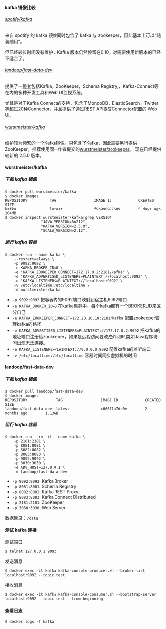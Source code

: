 #### kafka 镜像比较

###### [spotify/kafka](https://hub.docker.com/r/spotify/kafka/)

来自 spotify 的 kafka 镜像同时包含了 kafka 与 zookeeper，因此基本上可以“随装随用”。

但已经较长时间没有维护，Kafka 版本仍然停留在0.10。对需要使用新版本的已经不适合了。

###### [landoop/fast-data-dev](https://hub.docker.com/r/landoop/fast-data-dev/)

提供了一整套包括Kafka，ZooKeeper，Schema Registry,，Kafka-Connect等在内的多种开发工具和Web UI监视系统。

尤其是对于Kafka Connect的支持，包含了MongoDB，ElasticSearch，Twitter等超过20种Connector，并且提供了通过REST API提交Connector配置的 Web UI。

###### [wurstmeister/kafka](https://hub.docker.com/r/wurstmeister/kafka/)

维护较为频繁的一个Kafka镜像。只包含了Kafka，因此需要另行提供ZooKeeper，推荐使用同一作者提交的[wurstmeister/zookeeper](https://link.jianshu.com?t=https%3A%2F%2Fhub.docker.com%2Fr%2Fwurstmeister%2Fzookeeper%2F)。
 现在已经提供较新的 2.5.0 版本。

#### wurstmeister/kafka

##### 下载 kafka 镜像

```shell
$ docker pull wurstmeister/kafka
$ docker images
REPOSITORY          TAG                 IMAGE ID            CREATED             SIZE
kafka               latest              f9b990972689        5 days ago          104MB
$ docker inspect wurstmeister/kafka|grep VERSION
                "JAVA_VERSION=8u212",
                "KAFKA_VERSION=2.5.0",
                "SCALA_VERSION=2.12",
```

##### 运行 kafka 容器

```shell
$ docker run --name kafka \
	--restart=always \
	-p 9092:9092 \
	-e KAFKA_BROKER_ID=0 \
	-e "KAFKA_ZOOKEEPER_CONNECT=172.17.0.2:2181/kafka" \
	-e "KAFKA_ADVERTISED_LISTENERS=PLAINTEXT://localhost:9092" \
	-e "KAFKA_LISTENERS=PLAINTEXT://localhost:9092" \
	-v /etc/localtime:/etc/localtime \
	-d wurstmeister/kafka
```

- `-p 9092:9092`:把容器内的9092端口映射到宿主机9092端口
- `-e KAFKA_BROKER_ID=0`  在kafka集群中，每个kafka都有一个BROKER_ID来区分自己
- `-e KAFKA_ZOOKEEPER_CONNECT=172.20.10.10:2181/kafka` 配置zookeeper管理kafka的路径
- ``-e KAFKA_ADVERTISED_LISTENERS=PLAINTEXT://172.17.0.2:9092``  把kafka的地址端口注册给zookeeper，如果是远程访问要改成外网IP,类如Java程序访问出现无法连接。
- `-e KAFKA_LISTENERS=PLAINTEXT://0.0.0.0:9092` 配置kafka的监听端口
- `-v /etc/localtime:/etc/localtime` 容器时间同步虚拟机的时间

#### landoop/fast-data-dev

##### 下载 kafka 镜像

```shell
$ docker pull landoop/fast-data-dev
$ docker images
REPOSITORY             TAG                 IMAGE ID            CREATED             SIZE
landoop/fast-data-dev  latest              c06607a7dc0e        2 months ago        1.13GB
```

##### 运行 kafka 容器

```shell
$ docker run --rm -it --name kafka \
	-p 2181:2181 \
	-p 8081:8081 \
	-p 8082:8082 \
	-p 8083:8083 \
	-p 9092:9092 \
	-p 3030:3030 \
	-e ADV_HOST=127.0.0.1 \
	-d landoop/fast-data-dev
```

- `-p 9092:9092`: Kafka Broker
- `-p 8081:8081`: Schema Registry
- `-p 8082:8082`: Kafka REST Proxy
- `-p 8083:8083`: Kafka Connect Distributed
- `-p 2181:2181`: ZooKeeper
- `-p 3030:3030`: Web Server

数据目录：`/data`

#### 测试 kafka 连接

测试端口

```shell
$ telnet 127.0.0.1 9092
```

发送消息

```shell
$ docker exec -it kafka kafka-console-producer.sh --broker-list localhost:9092 --topic test
```

接收消息

```shell
$ docker exec -it kafka kafka-console-consumer.sh --bootstrap-server localhost:9092 --topic test --from-beginning
```

#### 查看日志

```shell
$ docker logs -f kafka
```

